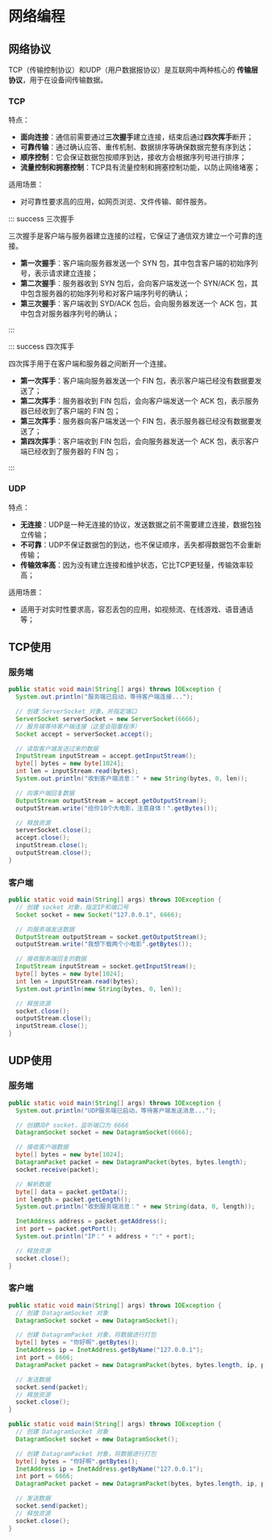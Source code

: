 # 网络编程

## 网络协议

TCP（传输控制协议）和UDP（用户数据报协议）是互联网中两种核心的 **传输层协议**，用于在设备间传输数据。



### TCP

特点：

- **面向连接**：通信前需要通过**三次握手**建立连接，结束后通过**四次挥手**断开；
- **可靠传输**：通过确认应答、重传机制、数据排序等确保数据完整有序到达；
- **顺序控制**：它会保证数据包按顺序到达，接收方会根据序列号进行排序；
- **流量控制和拥塞控制**：TCP具有流量控制和拥塞控制功能，以防止网络堵塞；

适用场景：

- 对可靠性要求高的应用，如网页浏览、文件传输、邮件服务。



::: success 三次握手

三次握手是客户端与服务器建立连接的过程，它保证了通信双方建立一个可靠的连接。

- **第一次握手**：客户端向服务器发送一个 SYN 包，其中包含客户端的初始序列号，表示请求建立连接；
- **第二次握手**：服务器收到 SYN 包后，会向客户端发送一个 SYN/ACK 包，其中包含服务器的初始序列号和对客户端序列号的确认；
- **第三次握手**：客户端收到 SYD/ACK 包后，会向服务器发送一个 ACK 包，其中包含对服务器序列号的确认；

:::

::: success 四次挥手

四次挥手用于在客户端和服务器之间断开一个连接。

- **第一次挥手**：客户端向服务器发送一个 FIN 包，表示客户端已经没有数据要发送了；
- **第二次挥手**：服务器收到 FIN 包后，会向客户端发送一个 ACK 包，表示服务器已经收到了客户端的 FIN 包；
- **第三次挥手**：服务器向客户端发送一个 FIN 包，表示服务器已经没有数据要发送了；
- **第四次挥手**：客户端收到 FIN 包后，会向服务器发送一个 ACK 包，表示客户端已经收到了服务器的 FIN 包；

:::



### UDP

特点：

- **无连接**：UDP是一种无连接的协议，发送数据之前不需要建立连接，数据包独立传输；
- **不可靠**：UDP不保证数据包的到达，也不保证顺序，丢失都得数据包不会重新传输；
- **传输效率高**：因为没有建立连接和维护状态，它比TCP更轻量，传输效率较高；

适用场景：

- 适用于对实时性要求高，容忍丢包的应用，如视频流、在线游戏、语音通话等；



## TCP使用

### 服务端

```java {5,7,10,16}
public static void main(String[] args) throws IOException {
  System.out.println("服务端已启动，等待客户端连接...");

  // 创建 ServerSocket 对象，并指定端口
  ServerSocket serverSocket = new ServerSocket(6666);
  // 服务端等待客户端连接（这里会阻塞程序）
  Socket accept = serverSocket.accept();

  // 读取客户端发送过来的数据
  InputStream inputStream = accept.getInputStream();
  byte[] bytes = new byte[1024];
  int len = inputStream.read(bytes);
  System.out.println("收到客户端消息：" + new String(bytes, 0, len));

  // 向客户端回复数据
  OutputStream outputStream = accept.getOutputStream();
  outputStream.write("给你10个大电影，注意身体！".getBytes());

  // 释放资源
  serverSocket.close();
  accept.close();
  inputStream.close();
  outputStream.close();
}
```



### 客户端

```java {3,6,10}
public static void main(String[] args) throws IOException {
  // 创建 socket 对象，指定IP和端口号
  Socket socket = new Socket("127.0.0.1", 6666);

  // 向服务端发送数据
  OutputStream outputStream = socket.getOutputStream();
  outputStream.write("我想下载两个小电影".getBytes());

  // 接收服务端回复的数据
  InputStream inputStream = socket.getInputStream();
  byte[] bytes = new byte[1024];
  int len = inputStream.read(bytes);
  System.out.println(new String(bytes, 0, len));

  // 释放资源
  socket.close();
  outputStream.close();
  inputStream.close();
}
```



## UDP使用

### 服务端

```java {5,9}
public static void main(String[] args) throws IOException {
  System.out.println("UDP服务端已启动，等待客户端发送消息...");

  // 创建UDP socket，监听端口为 6666
  DatagramSocket socket = new DatagramSocket(6666);

  // 接收客户端数据
  byte[] bytes = new byte[1024];
  DatagramPacket packet = new DatagramPacket(bytes, bytes.length);
  socket.receive(packet);

  // 解析数据
  byte[] data = packet.getData();
  int length = packet.getLength();
  System.out.println("收到服务端消息：" + new String(data, 0, length));

  InetAddress address = packet.getAddress();
  int port = packet.getPort();
  System.out.println("IP：" + address + ":" + port);

  // 释放资源
  socket.close();
}
```



### 客户端

```java {3,9}
public static void main(String[] args) throws IOException {
  // 创建 DatagramSocket 对象
  DatagramSocket socket = new DatagramSocket();

  // 创建 DatagramPacket 对象，将数据进行打包
  byte[] bytes = "你好啊".getBytes();
  InetAddress ip = InetAddress.getByName("127.0.0.1");
  int port = 6666;
  DatagramPacket packet = new DatagramPacket(bytes, bytes.length, ip, port);

  // 发送数据
  socket.send(packet);
  // 释放资源
  socket.close();
}
```

```java
public static void main(String[] args) throws IOException {
  // 创建 DatagramSocket 对象
  DatagramSocket socket = new DatagramSocket();

  // 创建 DatagramPacket 对象，将数据进行打包
  byte[] bytes = "你好啊".getBytes();
  InetAddress ip = InetAddress.getByName("127.0.0.1");
  int port = 6666;
  DatagramPacket packet = new DatagramPacket(bytes, bytes.length, ip, port);

  // 发送数据
  socket.send(packet);
  // 释放资源
  socket.close();
}
```
